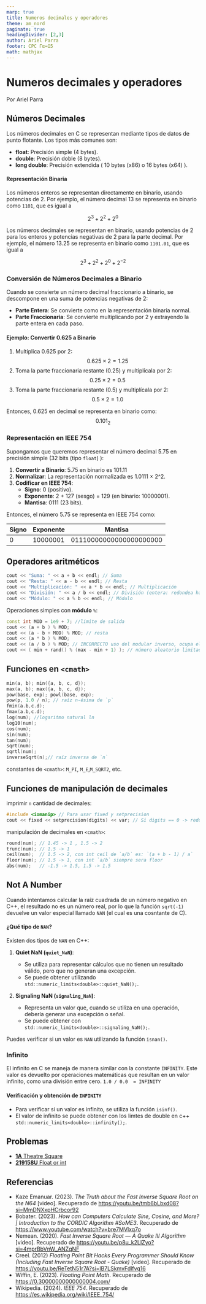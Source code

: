 ```yaml
---
marp: true
title: Numeros decimales y operadores
theme: am_nord
paginate: true
headingDivider: [2,3]
author: Ariel Parra
footer: CPC Γα=Ω5
math: mathjax
---
```


<!-- _class: cover_e -->
<!-- _paginate: "" -->
<!-- _footer: ![](./img/GALLOS_black_rectangle_transparent.png) -->
<!-- _header: ![](./img/GALLO.png) -->

# <!-- fit -->Numeros decimales y operadores

Por Ariel Parra

## Números Decimales 

Los números decimales en C se representan mediante tipos de datos de punto flotante. Los tipos más comunes son:

- **float**: Precisión simple (4 bytes).
- **double**: Precisión doble (8 bytes).
- **long double**: Precisión extendida ( 10 bytes (x86) o 16 bytes (x64) ).

#### Representación Binaria 
Los números enteros se representan directamente en binario, usando potencias de 2. Por ejemplo, el número decimal 13 se representa en binario como `1101`, que es igual a 

$$ 2^3 + 2^2 + 2^0 $$

Los números decimales se representan en binario, usando potencias de 2 para los enteros y potencias negativas de 2 para la parte decimal. Por ejemplo, el número 13.25 se representa en binario como `1101.01`, que es igual a 

$$ 2^3 + 2^2 + 2^0 + 2^{-2} $$

### Conversión de Números Decimales a Binario

Cuando se convierte un número decimal fraccionario a binario, se descompone en una suma de potencias negativas de 2:

- **Parte Entera**: Se convierte como en la representación binaria normal.
- **Parte Fraccionaria**: Se convierte multiplicando por 2 y extrayendo la parte entera en cada paso.

#### Ejemplo: Convertir 0.625 a Binario


1. Multiplica 0.625 por 2: 
$$ 0.625 \times 2 = 1.25 $$
2. Toma la parte fraccionaria restante (0.25) y multiplícala por 2: 
$$ 0.25 \times 2 = 0.5 $$
3. Toma la parte fraccionaria restante (0.5) y multiplícala por 2: 
$$ 0.5 \times 2 = 1.0 $$

Entonces, 0.625 en decimal se representa en binario como: 
$$ 0.101_2 $$

### Representación en IEEE 754

Supongamos que queremos representar el número decimal 5.75 en precisión simple (32 bits (tipo `float`) ):

1. **Convertir a Binario**: 5.75 en binario es 101.11
2. **Normalizar**: La representación normalizada es 1.0111 × 2^2.
3. **Codificar en IEEE 754**:
   - **Signo**: 0 (positivo).
   - **Exponente**: 2 + 127 (sesgo) = 129 (en binario: 10000001).
   - **Mantisa**: 0111 (23 bits).

Entonces, el número 5.75 se representa en IEEE 754 como:

| Signo | Exponente | Mantisa       |
|-------|-----------|---------------|
| 0     | 10000001  | 01110000000000000000000 |

##  Operadores aritméticos

```c++
cout << "Suma: " << a + b << endl; // Suma
cout << "Resta: " << a - b << endl; // Resta
cout << "Multiplicación: " << a * b << endl; // Multiplicación
cout << "División: " << a / b << endl; // División (entera: redondea hacia abajo)
cout << "Módulo: " << a % b << endl; // Módulo
```
Operaciones simples con **módulo** `%`:
```c++
const int MOD = 1e9 + 7; //limite de salida
cout << (a + b ) % MOD;
cout << (a - b + MOD) % MOD; // resta
cout << (a * b ) % MOD;
cout << (a / b ) % MOD; // INCORRECTO uso del modular inverso, ocupa el teorema de Fermat
cout << ( min + rand() % (max - min + 1) ); // número aleatorio limitado en mínimo y máximo
```

## Funciones en `<cmath>`

```c++
min(a, b); min({a, b, c, d});
max(a, b); max({a, b, c, d});
pow(base, exp); powl(base, exp);
pow(p, 1.0 / n); // raíz n-ésima de `p`
fmin(a.b,c.d);
fmax(a.b,c.d);
log(num); //logaritmo natural ln
log10(num);
cos(num);   
sin(num);
tan(num);
sqrt(num); 
sqrtl(num);
inverseSqrt(n);// raíz inversa de `n`
``` 

constantes de `<cmath>`:  `M_PI`, `M_E`,`M_SQRT2`, etc. 


## Funciones de manipulación de decimales

imprimir `n` cantidad de decimales:
```c++
#include <iomanip> // Para usar fixed y setprecision
cout << fixed << setprecision(digits) << var; // Si digits == 0 -> redondea.
```

manipulación de decimales en `<cmath>`:
```c++
round(num); // 1.45 -> 1 , 1.5 -> 2
trunc(num); // 1.5 -> 1 
ceil(num);  // 1.5 -> 2, con int ceil de `a/b` es: `(a + b - 1) / a`
floor(num); // 1.5 -> 1, con int `a/b` siempre sera floor 
abs(num);   // -1.5 -> 1.5, 1.5 -> 1.5
```


## Not A Number

Cuando intentamos calcular la raíz cuadrada de un número negativo en C++, el resultado no es un número real, por lo que la función `sqrt(-1)` devuelve un valor especial llamado `NAN` (el cual es una cosntante de C).

#### ¿Qué tipo de `NAN`?

Existen dos tipos de `NAN` en C++:

1. **Quiet NaN (`quiet_NaN`)**: 
   - Se utiliza para representar cálculos que no tienen un resultado válido, pero que no generan una excepción. 
   - Se puede obtener utilizando `std::numeric_limits<double>::quiet_NaN();`.

2. **Signaling NaN (`signaling_NaN`)**: 
   - Representa un valor que, cuando se utiliza en una operación, debería generar una excepción o señal. 
   - Se puede obtener con `std::numeric_limits<double>::signaling_NaN();`.

Puedes verificar si un valor es `NAN` utilizando la función `isnan()`.


### Infinito 

El infinito en C se maneja de manera similar con la constante `INFINITY`. Este valor es devuelto por operaciones matemáticas que resultan en un valor infinito, como una división entre cero. `1.0 / 0.0  = INFINITY` 

#### Verificación y obtención de `INFINITY`

- Para verificar si un valor es infinito, se utiliza la función `isinf()`.
- El valor de infinito se puede obtener con los limtes de double en c++ `std::numeric_limits<double>::infinity();`.


## Problemas
<!-- Answer = ceil(m/a) * ceil(n/a) -->

- [**1A** Theatre Square](https://codeforces.com/contest/1/problem/A)
- [**219158U** Float or int](https://codeforces.com/group/MWSDmqGsZm/contest/219158/problem/U)
## Referencias

- Kaze Emanuar. (2023). *The Truth about the Fast Inverse Square Root on the N64* [video]. Recuperado de <https://youtu.be/tmb6bLbxd08?si=MmDNXxpHCrbcor92>
- Bobater. (2023). *How can Computers Calculate Sine, Cosine, and More? | Introduction to the CORDIC Algorithm #SoME3*. Recuperado de <https://www.youtube.com/watch?v=bre7MVlxq7o>
- Nemean. (2020). *Fast Inverse Square Root — A Quake III Algorithm* [video]. Recuperado de <https://youtu.be/p8u_k2LIZyo?si=4mprBbVnW_ANZqNF>
- Creel. (2012) *Floating Point Bit Hacks Every Programmer Should Know (Including Fast Inverse Square Root - Quake)* [video]. Recuperado de <https://youtu.be/ReTetN51r7A?si=lB7LSkmvFdlfvq16>
- Wiffin, E. (2023). *Floating Point Math*. Recuperado de <https://0.30000000000000004.com/>
- Wikipedia. (2024). *IEEE 754*. Recuperado de <https://es.wikipedia.org/wiki/IEEE_754/>




